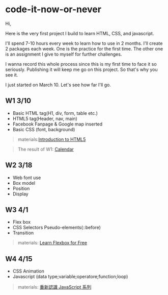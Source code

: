 # code-it-now-or-never

Hi,

Here is the very first project I build to learn HTML, CSS, and javascript.

I'll spend 7-10 hours every week to learn how to use in 2 months. I'll create 2 packages each week. One is the practice for the first time. The other one is an assignment I give to myself for further challenges.

I wanna record this whole process since this is my first time to face it so seriously. Publishing it will keep me go on this project. So that's why you see it.

I just started on March 10. Let's see how far I'll go.

## W1 3/10
- Basic HTML tag(H1, div, form, table etc.)
- HTML5 tag(Header, nav, main)
- Facebook Fanpage & Google map inserted
- Basic CSS (font, background)

>materials:[Introduction to HTML5](https://scrimba.com/g/ghtml)

>The result of W1: [Calendar](https://codepen.io/venetiachou/pen/gerOKo)


## W2 3/18
- Web font use
- Box model
- Position
- Display



## W3 4/1
- Flex box
- CSS Selectors Pseudo-elements(::before)
- Transition

>materials: [Learn Flexbox for Free](https://scrimba.com/g/gflexbox)


## W4 4/15
- CSS Animation
- Javascript (data type;variable;operatore;function;loop)

>materials: [重新認識 JavaScript 系列](https://ithelp.ithome.com.tw/users/20065504/ironman/1259)